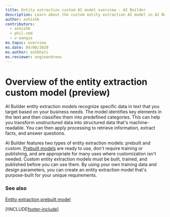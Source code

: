 ```yaml
---
title: Entity extraction custom AI model overview - AI Builder
description: Learn about the custom entity extraction AI model in AI Builder.
author: ashishb
contributors:
  - ashishb
  - phil-cmd
  - v-aangie
ms.topic: overview
ms.date: 04/08/2020
ms.author: ashbhati
ms.reviewer: angieandrews
---
```


# Overview of the entity extraction custom model (preview)

AI Builder entity extraction models recognize specific data in text that you target based on your business needs. The model identifies key elements in the text and then classifies them into predefined categories. This can help you transform unstructured data into structured data that's machine-readable. You can then apply processing to retrieve information, extract facts, and answer questions.

AI Builder features two types of entity extraction models: prebuilt and custom. [Prebuilt models](prebuilt-overview.md) are ready to use, don't require training or publishing, and are appropriate for many uses where customization isn't needed. Custom entity extraction models must be built, trained, and published before you can use them. By using your own training data and design parameters, you can create an entity extraction model that's purpose-built for your unique requirements.

### See also

[Entity extraction prebuilt model](prebuilt-entity-extraction.md)


[!INCLUDE[footer-include](includes/footer-banner.md)]